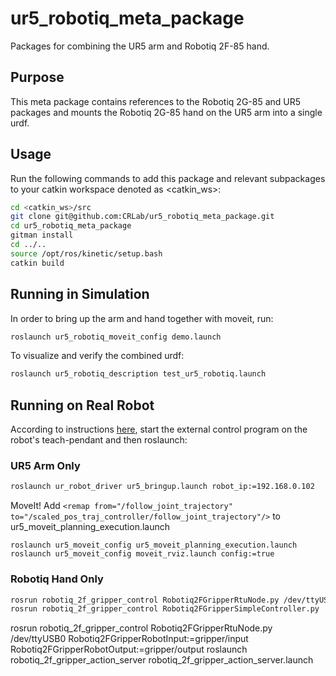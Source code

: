 # ur5_robotiq_meta_package
Packages for combining the UR5 arm and Robotiq 2F-85 hand.

## Purpose
This meta package contains references to the Robotiq 2G-85 and UR5 packages and mounts the Robotiq 2G-85 hand on the UR5 arm into a single urdf.

## Usage

Run the following commands to add this package and relevant subpackages to your catkin workspace denoted as <catkin_ws>:
```bash
cd <catkin_ws>/src
git clone git@github.com:CRLab/ur5_robotiq_meta_package.git
cd ur5_robotiq_meta_package
gitman install
cd ../..
source /opt/ros/kinetic/setup.bash
catkin build
```

## Running in Simulation

In order to bring up the arm and hand together with moveit, run:
```bash
roslaunch ur5_robotiq_moveit_config demo.launch
```

To visualize and verify the combined urdf:
```bash
roslaunch ur5_robotiq_description test_ur5_robotiq.launch
```


## Running on Real Robot

According to instructions [here](https://github.com/UniversalRobots/Universal_Robots_ROS_Driver#quick-start), start the external control program on the robot's teach-pendant and then roslaunch:

### UR5 Arm Only
```bash
roslaunch ur_robot_driver ur5_bringup.launch robot_ip:=192.168.0.102
```

MoveIt!
Add `<remap from="/follow_joint_trajectory" to="/scaled_pos_traj_controller/follow_joint_trajectory"/>` to ur5_moveit_planning_execution.launch
```bash=
roslaunch ur5_moveit_config ur5_moveit_planning_execution.launch
roslaunch ur5_moveit_config moveit_rviz.launch config:=true
```

### Robotiq Hand Only

```bash
rosrun robotiq_2f_gripper_control Robotiq2FGripperRtuNode.py /dev/ttyUSB0
rosrun robotiq_2f_gripper_control Robotiq2FGripperSimpleController.py
```


rosrun robotiq_2f_gripper_control Robotiq2FGripperRtuNode.py /dev/ttyUSB0 Robotiq2FGripperRobotInput:=gripper/input Robotiq2FGripperRobotOutput:=gripper/output
roslaunch robotiq_2f_gripper_action_server robotiq_2f_gripper_action_server.launch
